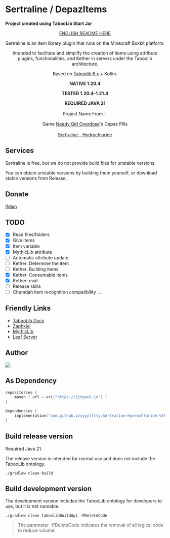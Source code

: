 # Sertraline / DepazItems

**Project created using TabooLib Start Jar**

<div align="center">

[ENGLISH README HERE](README-EN.md)

Sertraline is an item library plugin that runs on the Minecraft Bukkit platform.

Intended to facilitate and simplify the creation of items using attribute plugins, functionalities, and Kether in servers under the Taboolib architecture.

Based on <a href = "https://tabooproject.org">Taboolib 6.x</a> + Kotlin.

**NATIVE 1.20.4**

**TESTED 1.20.4-1.21.4**

**REQUIRED JAVA 21**

Project Name From：
<div style="text-align: center;">Game <a href = "https://needystreameroverload.wiki.gg/wiki/">Needy Girl Overdose</a>'s Depaz Pills</div><br>
<div style="text-align: center;"><a href = "https://baike.baidu.com/item/%E7%9B%90%E9%85%B8%E8%88%8D%E6%9B%B2%E6%9E%97%E7%89%87/8353072">Sertraline - Hydrochloride</a></div>
</div>

## Services

Sertraline is free, but we do not provide build files for unstable versions.

You can obtain unstable versions by building them yourself, or download stable versions from Release.

## Donate

[Ifdian](https://afdian.com/a/liminalskyline)

## TODO
- [x] Read files/folders
- [x] Give items
- [x] Item variable
- [x] MythicLib attribute
- [ ] Automatic attribute update
- [ ] Kether:  Determine the item
- [ ] Kether:  Building items
- [x] Kether:  Consumable items
- [x] Kether: eval 
- [ ] Release skills
- [ ] Chemdah item recognition compatibility
...

## Friendly Links
- [TabooLib Docs](https://taboolib.feishu.cn/)
- [Zaphkiel](https://github.com/TabooLib/zaphkiel)
- [MythicLib](https://www.spigotmc.org/resources/mmolib-mythiclib.90306/)
- [Leaf Server](https://github.com/Winds-Studio/Leaf)

## Author

<a href="https://github.com/zzzyyylllty/Sertraline-Hydrochloride/graphs/contributors">
  <img src="https://stg.contrib.rocks/image?repo=zzzyyylllty/Sertraline-Hydrochloride" />
</a>

## As Dependency

```kotlin
repositories {
    maven { url = uri("https://jitpack.io") }
}

dependencies {
    implementation("com.github.zzzyyylllty:Sertraline-Hydrochloride:VERSION")
}
```
## Build release version

Required Java 21.

The release version is intended for normal use and does not include the TabooLib ontology.

```
./gradlew clean build
```

## Build development version

The development version includes the TabooLib ontology for developers to use, but it is not runnable.

```
./gradlew clean taboolibBuildApi -PDeleteCode
```

> The parameter -PDeleteCode indicates the removal of all logical code to reduce volume.